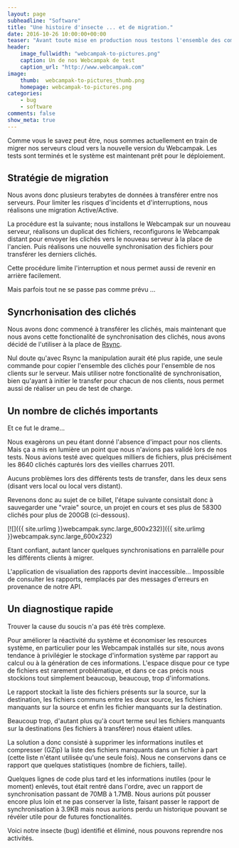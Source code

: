 ```yaml
---
layout: page
subheadline: "Software"
title: "Une histoire d'insecte ... et de migration."
date: 2016-10-26 10:00:00+00:00
teaser: "Avant toute mise en production nous testons l'ensemble des compostants autant que possible. Parfois, tout ne se passe pas comme prévu..."
header:
    image_fullwidth: "webcampak-to-pictures.png"
    caption: Un de nos Webcampak de test
    caption_url: "http://www.webcampak.com"
image:
    thumb:  webcampak-to-pictures_thumb.png
    homepage: webcampak-to-pictures.png
categories:
    - bug
    - software
comments: false
show_meta: true
---
```


Comme vous le savez peut être, nous sommes actuellement en train de migrer nos serveurs cloud vers la nouvelle version du Webcampak. Les tests sont terminés et le système est maintenant prêt pour le déploiement.

## Stratégie de migration

Nous avons donc plusieurs terabytes de données à transférer entre nos serveurs. Pour limiter les risques d'incidents et d'interruptions, nous réalisons une migration Active/Active. 

La procédure est la suivante; nous installons le Webcampak sur un nouveau serveur, réalisons un duplicat des fichiers, reconfigurons le Webcampak distant pour envoyer les clichés vers le nouveau serveur à la place de l'ancien. Puis réalisons une nouvelle synchronisation des fichiers pour transférer les derniers clichés.

Cette procédure limite l'interruption et nous permet aussi de revenir en arrière facilement. 

Mais parfois tout ne se passe pas comme prévu ...


## Syncrhonisation des clichés

Nous avons donc commencé à transférer les clichés, mais maintenant que nous avons cette fonctionalité de synchronisation des clichés, nous avons décidé de l'utiliser à la place de [Rsync](https://fr.wikipedia.org/wiki/Rsync).

Nul doute qu'avec Rsync la manipulation aurait été plus rapide, une seule commande pour copier l'ensemble des clichés pour l'ensemble de nos clients sur le serveur. Mais utiliser notre fonctionalité de synchronisation, bien qu'ayant à initier le transfer pour chacun de nos clients, nous permet aussi de réaliser un peu de test de charge.

## Un nombre de clichés importants

Et ce fut le drame...

Nous exagèrons un peu étant donné l'absence d'impact pour nos clients. Mais ça a mis en lumière un point que nous n'avions pas validé lors de nos tests. Nous avions testé avec quelques milliers de fichiers, plus précisément les 8640 clichés capturés lors des vieilles charrues 2011.

Aucuns problèmes lors des différents tests de transfer, dans les deux sens (disant vers local ou local vers distant).

Revenons donc au sujet de ce billet, l'étape suivante consistait donc à sauvegarder une "vraie" source, un projet en cours et ses plus de 58300 clichés pour plus de 200GB (ci-dessous).

[![]({{ site.urlimg }}webcampak.sync.large_600x232)]({{ site.urlimg }}webcampak.sync.large_600x232)

Etant confiant, autant lancer quelques synchronisations en parralèlle pour les différents clients à migrer.

L'application de visualiation des rapports devint inaccessible... Impossible de consulter les rapports, remplacés par des messages d'erreurs en provenance de notre API.

## Un diagnostique rapide

Trouver la cause du soucis n'a pas été très complexe. 

Pour améliorer la réactivité du système et économiser les resources système, en particulier pour les Webcampak installés sur site, nous avons tendance à privilégier le stockage d'information système par rapport au calcul ou à la génération de ces informations. L'espace disque pour ce type de fichiers est rarement problématique, et dans ce cas précis nous stockions tout simplement beaucoup, beaucoup, trop d'informations.

Le rapport stockait la liste des fichiers présents sur la source, sur la destination, les fichiers communs entre les deux source, les fichiers manquants sur la source et enfin les fichier manquants sur la destination. 

Beaucoup trop, d'autant plus qu'à court terme seul les fichiers manquants sur la destinations (les fichiers à transférer) nous étaient utiles.

La solution a donc consisté à supprimer les informations inutiles et compresser (GZip) la liste des fichiers manquants dans un fichier à part (cette liste n'étant utilisée qu'une seule fois). Nous ne conservons dans ce rapport que quelques statistiques (nombre de fichiers, taille).

Quelques lignes de code plus tard et les informations inutiles (pour le moment) enlevés, tout était rentré dans l'ordre, avec un rapport de synchronisation passant de 70MB à 1.7MB. 
Nous aurions pût pousser encore plus loin et ne pas conserver la liste, faisant passer le rapport de synchronisation à 3.9KB mais nous aurions perdu un historique pouvant se révéler utile pour de futures fonctionalités.

Voici notre insecte (bug) identifié et éliminé, nous pouvons reprendre nos activités.